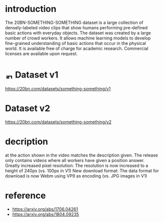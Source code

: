 # introduction
The 20BN-SOMETHING-SOMETHING dataset is a large collection of densely-labeled video clips that show humans performing pre-defined basic actions with everyday objects. The dataset was created by a large number of crowd workers. It allows machine learning models to develop fine-grained understanding of basic actions that occur in the physical world. It is available free of charge for academic research. Commercial licenses are available upon request.

# ᆰ Dataset v1
https://20bn.com/datasets/something-something/v1

# Dataset v2
https://20bn.com/datasets/something-something/v2

# decription
at the action shown in the video matches the description given. The release only contains videos where all workers have given a position answer.
Greatly increased pixel resolution: The resolution is now increased to a height of 240px (vs. 100px in V1)
New download format: The data format for download is now Webm using VP9 as encoding (vs. JPG images in V1)

# reference
* https://arxiv.org/abs/1706.04261
* https://arxiv.org/abs/1804.09235
